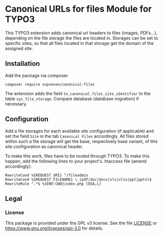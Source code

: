 # Canonical URLs for files Module for TYPO3

This TYPO3 extension adds canonical url headers to files (images, PDFs...),
depending on the file storage the files are located in. Storages can be set to
specific sites, so that all files located in that storage get the domain of the
assigned site.

## Installation

Add the package via composer

```shell
composer require supseven/canonical-files
```

The extension adds the field `tx_canonical_files_site_identifier` to the
table `sys_file_storage`. Compare database (database migration) if necessary.

## Configuration

Add a file storages for each available site configuration (if applicable)
and set the field `Site` in the tab `Canonical Files` accordingly. All files
stored within such a file storage will get the base, respectively base
variant, of this site configuration as canonical header.

To make this work, files have to be routed through TYPO3. To make this 
happen, add the following lines to your project's .htaccess file (amend 
accordingly):

```
RewriteCond %{REQUEST_URI} ^/fileadmin
RewriteCond %{REQUEST_FILENAME} \.(pdf|doc|docx|xls|xlsx|ppt|pptx)$
RewriteRule ^.*$ %{ENV:CWD}index.php [QSA,L]
```

## Legal

### License

This package is provided under the GPL v3 license. See the file
[LICENSE](./LICENSE) or <https://www.gnu.org/licenses/gpl-3.0> for details.
